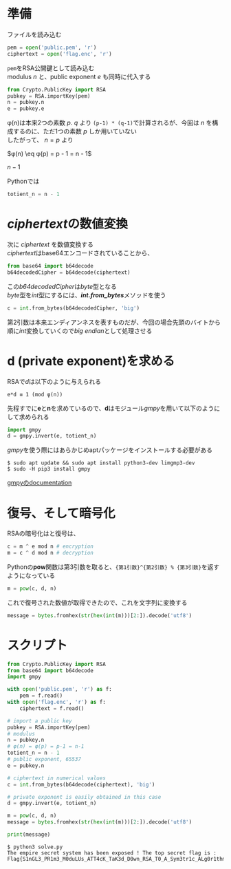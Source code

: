 <!-- TITLE: Rsa Worst Joke -->
<!-- SUBTITLE: A quick summary of Rsa Worst Joke -->

# 準備

ファイルを読み込む

```python
pem = open('public.pem', 'r')
ciphertext = open('flag.enc', 'r')
```

`pem`をRSA公開鍵として読み込む  
modulus $n$ と、public exponent $e$ も同時に代入する

```python
from Crypto.PublicKey import RSA
pubkey = RSA.importKey(pem)
n = pubkey.n
e = pubkey.e
```


φ(n)は本来2つの素数 $p$. $q$ より `(p-1) * (q-1)`で計算されるが、今回は $n$ を構成するのに、ただ1つの素数 $p$ しか用いていない  
したがって、 $n = p$ より

$φ(n) \eq φ(p) = p - 1 = n - 1$

$n - 1$

Pythonでは

```python
totient_n = n - 1
```

# *ciphertext*の数値変換
次に *ciphertext* を数値変換する  
*ciphertext*はbase64エンコードされていることから、

```python
from base64 import b64decode
b64decodedCipher = b64decode(ciphertext)
```

この*b64decodedCipher*は*byte*型となる  
*byte*型を*int*型にするには、***int.from_bytes***メソッドを使う

```python
c = int.from_bytes(b64decodedCipher, 'big')
```

第2引数は本来エンディアンネスを表すものだが、今回の場合先頭のバイトから順に*int*変換していくので*big endian*として処理させる

# d (private exponent)を求める

RSAで*d*は以下のように与えられる


```
e*d ≡ 1 (mod φ(n))
```

先程すでに**e**と**n**を求めているので、**d**はモジュール*gmpy*を用いて以下のようにして求められる

```python 
import gmpy
d = gmpy.invert(e, totient_n)
```


*gmpy*を使う際にはあらかじめaptパッケージをインストールする必要がある

```shell
$ sudo apt update && sudo apt install python3-dev limgmp3-dev
$ sudo -H pip3 install gmpy
```

<a href=https://code.google.com/p/gmpy/source/browse/trunk/doc/gmpydoc.txt>gmpyのdocumentation</a>


# 復号、そして暗号化

RSAの暗号化はと復号は、

```python
c = m ^ e mod n # encryption
m = c ^ d mod n # decryption
```

Pythonの**pow**関数は第3引数を取ると、`{第1引数}^{第2引数} % {第3引数}`を返すようになっている

```python
m = pow(c, d, n)
```

これで復号された数値が取得できたので、これを文字列に変換する

```python
message = bytes.fromhex(str(hex(int(m)))[2:]).decode('utf8')
```

# スクリプト

```python
from Crypto.PublicKey import RSA
from base64 import b64decode
import gmpy

with open('public.pem', 'r') as f:
    pem = f.read()
with open('flag.enc', 'r') as f:
    ciphertext = f.read()

# import a public key
pubkey = RSA.importKey(pem)
# modulus 
n = pubkey.n
# φ(n) = φ(p) = p-1 = n-1
totient_n = n - 1
# public exponent, 65537
e = pubkey.n

# ciphertext in numerical values
c = int.from_bytes(b64decode(ciphertext), 'big')

# private exponent is easily obtained in this case
d = gmpy.invert(e, totient_n)

m = pow(c, d, n)
message = bytes.fromhex(str(hex(int(m)))[2:]).decode('utf8')

print(message)
```

```shell
$ python3 solve.py
The empire secret system has been exposed ! The top secret flag is : Flag{S1nGL3_PR1m3_M0duLUs_ATT4cK_TaK3d_D0wn_RSA_T0_A_Sym3tr1c_ALg0r1thm}
```